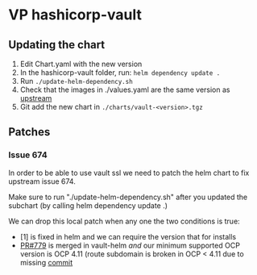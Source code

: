 # VP hashicorp-vault

## Updating the chart

1. Edit Chart.yaml with the new version
1. In the hashicorp-vault folder, run: `helm dependency update .`
1. Run `./update-helm-dependency.sh`
1. Check that the images in ./values.yaml are the same version as [upstream](https://github.com/hashicorp/vault-helm/blob/main/values.openshift.yaml)
1. Git add the new chart in `./charts/vault-<version>.tgz`

## Patches

### Issue 674

In order to be able to use vault ssl we need to patch the helm chart to fix
upstream issue 674.

Make sure to run "./update-helm-dependency.sh" after you updated the subchart
(by calling helm dependency update .)

We can drop this local patch when any one the two conditions is true:

- \[1\] is fixed in helm and we can require the version that for installs
- [PR#779](https://github.com/hashicorp/vault-helm/pull/779) is merged in vault-helm *and* our minimum supported OCP version
  is OCP 4.11 (route subdomain is broken in OCP \< 4.11 due to missing [commit](https://github.com/openshift/router/commit/6f730c7cae966f0ed8def50c81d1bf10fe9eb77b)
